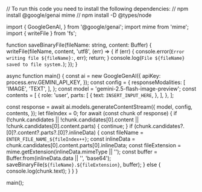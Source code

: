 // To run this code you need to install the following dependencies:
// npm install @google/genai mime
// npm install -D @types/node

import {
  GoogleGenAI,
} from '@google/genai';
import mime from 'mime';
import { writeFile } from 'fs';

function saveBinaryFile(fileName: string, content: Buffer) {
  writeFile(fileName, content, 'utf8', (err) => {
    if (err) {
      console.error(`Error writing file ${fileName}:`, err);
      return;
    }
    console.log(`File ${fileName} saved to file system.`);
  });
}

async function main() {
  const ai = new GoogleGenAI({
    apiKey: process.env.GEMINI_API_KEY,
  });
  const config = {
    responseModalities: [
        'IMAGE',
        'TEXT',
    ],
  };
  const model = 'gemini-2.5-flash-image-preview';
  const contents = [
    {
      role: 'user',
      parts: [
        {
          text: `INSERT_INPUT_HERE`,
        },
      ],
    },
  ];

  const response = await ai.models.generateContentStream({
    model,
    config,
    contents,
  });
  let fileIndex = 0;
  for await (const chunk of response) {
    if (!chunk.candidates || !chunk.candidates[0].content || !chunk.candidates[0].content.parts) {
      continue;
    }
    if (chunk.candidates?.[0]?.content?.parts?.[0]?.inlineData) {
      const fileName = `ENTER_FILE_NAME_${fileIndex++}`;
      const inlineData = chunk.candidates[0].content.parts[0].inlineData;
      const fileExtension = mime.getExtension(inlineData.mimeType || '');
      const buffer = Buffer.from(inlineData.data || '', 'base64');
      saveBinaryFile(`${fileName}.${fileExtension}`, buffer);
    }
    else {
      console.log(chunk.text);
    }
  }
}

main();